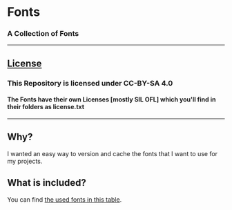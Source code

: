 # Fonts
### A Collection of Fonts

---
## [License](LICENSE.md)
### This Repository is licensed under CC-BY-SA 4.0
#### The Fonts have their own Licenses [mostly SIL OFL] which you'll find in their folders as license.txt

---
## Why?
I wanted an easy way to version and cache the fonts that I want to use for my projects.

## What is included?
You can find [the used fonts in this table](INDEX.tsv).
